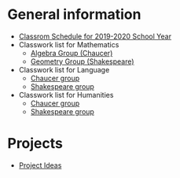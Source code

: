 # General information
* [Classrom Schedule for 2019-2020 School Year](Schedule2019-2020.pdf)
* Classwork list for Mathematics
    * [Algebra Group (Chaucer)](algebra_work)
    * [Geometry Group (Shakespeare)](geometry_work)
* Classwork list for Language
    * [Chaucer group](language_chaucer_work)
    * [Shakespeare group](language_shakespeare_work)
* Classwork list for Humanities
    * [Chaucer group](humanities_chaucer_work)
    * [Shakespeare group](humanities_shakespeare_work)

# Projects
* [Project Ideas](project_ideas.md)

